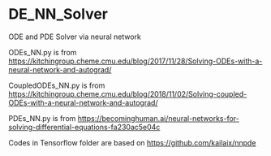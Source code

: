 # DE_NN_Solver
ODE and PDE Solver via neural network

ODEs_NN.py is from https://kitchingroup.cheme.cmu.edu/blog/2017/11/28/Solving-ODEs-with-a-neural-network-and-autograd/

CoupledODEs_NN.py is from https://kitchingroup.cheme.cmu.edu/blog/2018/11/02/Solving-coupled-ODEs-with-a-neural-network-and-autograd/

PDEs_NN.py is from https://becominghuman.ai/neural-networks-for-solving-differential-equations-fa230ac5e04c

Codes in Tensorflow folder are based on https://github.com/kailaix/nnpde

